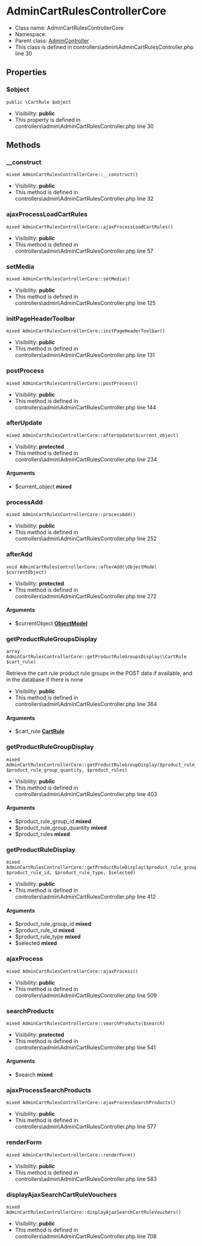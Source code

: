 AdminCartRulesControllerCore
===============






* Class name: AdminCartRulesControllerCore
* Namespace: 
* Parent class: [AdminController](AdminControllerCore)
* This class is defined in controllers\admin\AdminCartRulesController.php line 30





Properties
----------


### $object

    public \CartRule $object





* Visibility: **public**
* This property is defined in controllers\admin\AdminCartRulesController.php line 30


Methods
-------


### __construct

    mixed AdminCartRulesControllerCore::__construct()





* Visibility: **public**
* This method is defined in controllers\admin\AdminCartRulesController.php line 32




### ajaxProcessLoadCartRules

    mixed AdminCartRulesControllerCore::ajaxProcessLoadCartRules()





* Visibility: **public**
* This method is defined in controllers\admin\AdminCartRulesController.php line 57




### setMedia

    mixed AdminCartRulesControllerCore::setMedia()





* Visibility: **public**
* This method is defined in controllers\admin\AdminCartRulesController.php line 125




### initPageHeaderToolbar

    mixed AdminCartRulesControllerCore::initPageHeaderToolbar()





* Visibility: **public**
* This method is defined in controllers\admin\AdminCartRulesController.php line 131




### postProcess

    mixed AdminCartRulesControllerCore::postProcess()





* Visibility: **public**
* This method is defined in controllers\admin\AdminCartRulesController.php line 144




### afterUpdate

    mixed AdminCartRulesControllerCore::afterUpdate($current_object)





* Visibility: **protected**
* This method is defined in controllers\admin\AdminCartRulesController.php line 234


#### Arguments
* $current_object **mixed**



### processAdd

    mixed AdminCartRulesControllerCore::processAdd()





* Visibility: **public**
* This method is defined in controllers\admin\AdminCartRulesController.php line 252




### afterAdd

    void AdminCartRulesControllerCore::afterAdd(\ObjectModel $currentObject)





* Visibility: **protected**
* This method is defined in controllers\admin\AdminCartRulesController.php line 272


#### Arguments
* $currentObject **[ObjectModel](ObjectModelCore)**



### getProductRuleGroupsDisplay

    array AdminCartRulesControllerCore::getProductRuleGroupsDisplay(\CartRule $cart_rule)

Retrieve the cart rule product rule groups in the POST data
if available, and in the database if there is none



* Visibility: **public**
* This method is defined in controllers\admin\AdminCartRulesController.php line 364


#### Arguments
* $cart_rule **[CartRule](CartRuleCore)**



### getProductRuleGroupDisplay

    mixed AdminCartRulesControllerCore::getProductRuleGroupDisplay($product_rule_group_id, $product_rule_group_quantity, $product_rules)





* Visibility: **public**
* This method is defined in controllers\admin\AdminCartRulesController.php line 403


#### Arguments
* $product_rule_group_id **mixed**
* $product_rule_group_quantity **mixed**
* $product_rules **mixed**



### getProductRuleDisplay

    mixed AdminCartRulesControllerCore::getProductRuleDisplay($product_rule_group_id, $product_rule_id, $product_rule_type, $selected)





* Visibility: **public**
* This method is defined in controllers\admin\AdminCartRulesController.php line 412


#### Arguments
* $product_rule_group_id **mixed**
* $product_rule_id **mixed**
* $product_rule_type **mixed**
* $selected **mixed**



### ajaxProcess

    mixed AdminCartRulesControllerCore::ajaxProcess()





* Visibility: **public**
* This method is defined in controllers\admin\AdminCartRulesController.php line 509




### searchProducts

    mixed AdminCartRulesControllerCore::searchProducts($search)





* Visibility: **protected**
* This method is defined in controllers\admin\AdminCartRulesController.php line 541


#### Arguments
* $search **mixed**



### ajaxProcessSearchProducts

    mixed AdminCartRulesControllerCore::ajaxProcessSearchProducts()





* Visibility: **public**
* This method is defined in controllers\admin\AdminCartRulesController.php line 577




### renderForm

    mixed AdminCartRulesControllerCore::renderForm()





* Visibility: **public**
* This method is defined in controllers\admin\AdminCartRulesController.php line 583




### displayAjaxSearchCartRuleVouchers

    mixed AdminCartRulesControllerCore::displayAjaxSearchCartRuleVouchers()





* Visibility: **public**
* This method is defined in controllers\admin\AdminCartRulesController.php line 708



